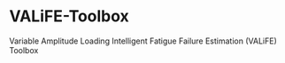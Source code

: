 # VALiFE-Toolbox
Variable Amplitude Loading Intelligent Fatigue Failure Estimation (VALiFE) Toolbox
